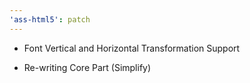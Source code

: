 ```yaml
---
'ass-html5': patch
---
```


- Font Vertical and Horizontal Transformation Support

- Re-writing Core Part (Simplify)
